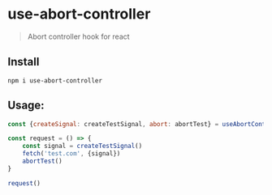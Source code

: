 # use-abort-controller
> Abort controller hook for react

## Install
```
npm i use-abort-controller
```

## Usage:

```js
const {createSignal: createTestSignal, abort: abortTest} = useAbortController()

const request = () => {
    const signal = createTestSignal()
    fetch('test.com', {signal})
    abortTest()
}

request()
```

